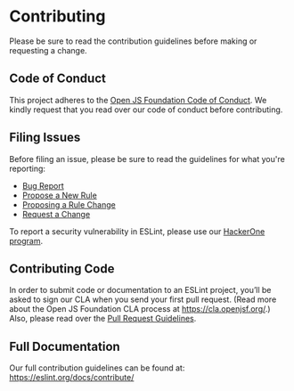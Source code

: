 # Contributing

Please be sure to read the contribution guidelines before making or requesting a change.

## Code of Conduct

This project adheres to the [Open JS Foundation Code of Conduct](https://eslint.org/conduct). We kindly request that you read over our code of conduct before contributing.

## Filing Issues

Before filing an issue, please be sure to read the guidelines for what you're reporting:

* [Bug Report](https://eslint.org/docs/latest/contribute/report-bugs)
* [Propose a New Rule](https://eslint.org/docs/latest/contribute/propose-new-rule)
* [Proposing a Rule Change](https://eslint.org/docs/latest/contribute/propose-rule-change)
* [Request a Change](https://eslint.org/docs/latest/contribute/request-change)

To report a security vulnerability in ESLint, please use our [HackerOne program](https://hackerone.com/eslint).

## Contributing Code

In order to submit code or documentation to an ESLint project, you’ll be asked to sign our CLA when you send your first pull request. (Read more about the Open JS Foundation CLA process at <https://cla.openjsf.org/>.) Also, please read over the [Pull Request Guidelines](https://eslint.org/docs/contribute/pull-requests).

## Full Documentation

Our full contribution guidelines can be found at:
<https://eslint.org/docs/contribute/>
